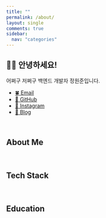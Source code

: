 ```yaml
---
title: ""
permalink: /about/
layout: single
comments: true
sidebar:
  nav: "categories"
---
```



## 🙇🏻 안녕하세요!

어쩌구 저쩌구 백엔드 개발자 정원준입니다.

- <a href="mailto:won4885.dev@gmail.com">🍀 Email
- <a href="https://github.com/won4885">🍖 GitHub</a>
- <a href="https://instagram.com/coded1ary">🐳 Instagram</a>
- <a href="https://instagram.com/coded1ary">🍙 Blog</a>

<br>

## About Me

<br>

## Tech Stack

<br>

## Education
